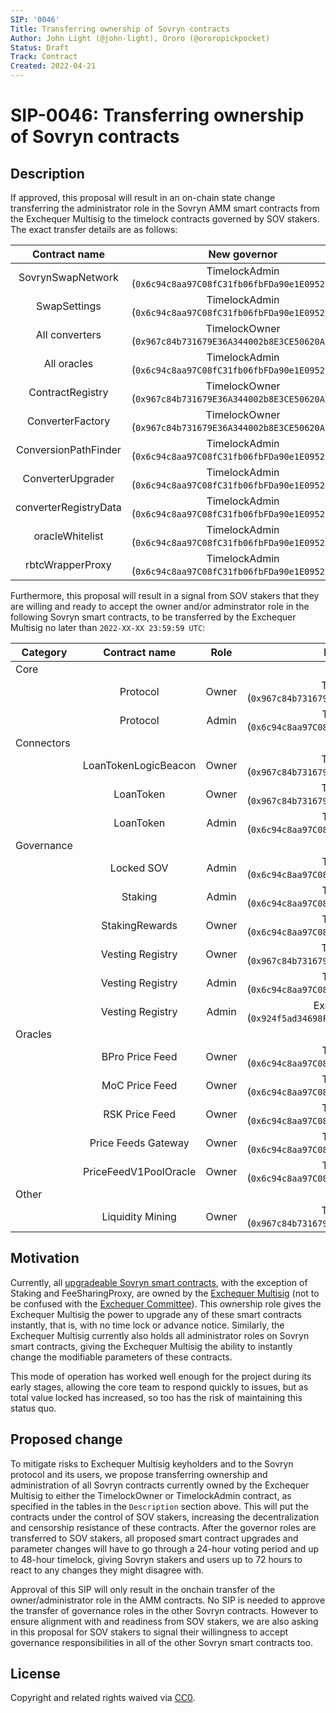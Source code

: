 ```yaml
---
SIP: '0046'
Title: Transferring ownership of Sovryn contracts
Author: John Light (@john-light), Ororo (@ororopickpocket)
Status: Draft
Track: Contract
Created: 2022-04-21
---
```


# SIP-0046: Transferring ownership of Sovryn contracts  

## Description  

If approved, this proposal will result in an on-chain state change transferring the administrator role in the Sovryn AMM smart contracts from the Exchequer Multisig to the timelock contracts governed by SOV stakers. The exact transfer details are as follows:

| Contract name	        | New governor                                                 |
|:---------------------:|:------------------------------------------------------------:|
| SovrynSwapNetwork     | TimelockAdmin (`0x6c94c8aa97C08fC31fb06fbFDa90e1E09529FB13`) |
| SwapSettings          | TimelockAdmin (`0x6c94c8aa97C08fC31fb06fbFDa90e1E09529FB13`) |
| All converters        | TimelockOwner (`0x967c84b731679E36A344002b8E3CE50620A7F69f`) |
| All oracles           | TimelockAdmin (`0x6c94c8aa97C08fC31fb06fbFDa90e1E09529FB13`) |
| ContractRegistry      | TimelockOwner (`0x967c84b731679E36A344002b8E3CE50620A7F69f`) |
| ConverterFactory      | TimelockOwner (`0x967c84b731679E36A344002b8E3CE50620A7F69f`) |
| ConversionPathFinder  | TimelockAdmin (`0x6c94c8aa97C08fC31fb06fbFDa90e1E09529FB13`) |
| ConverterUpgrader     | TimelockAdmin (`0x6c94c8aa97C08fC31fb06fbFDa90e1E09529FB13`) |
| converterRegistryData | TimelockAdmin (`0x6c94c8aa97C08fC31fb06fbFDa90e1E09529FB13`) |
| oracleWhitelist       | TimelockAdmin (`0x6c94c8aa97C08fC31fb06fbFDa90e1E09529FB13`) |
| rbtcWrapperProxy      | TimelockAdmin (`0x6c94c8aa97C08fC31fb06fbFDa90e1E09529FB13`) |

Furthermore, this proposal will result in a signal from SOV stakers that they are willing and ready to accept the owner and/or adminstrator role in the following Sovryn smart contracts, to be transferred by the Exchequer Multisig no later than `2022-XX-XX 23:59:59 UTC`:

|	Category   | Contract name	         | Role  | New governor                                                      |
| ---------- |:----------------------:|:-----:|:-----------------------------------------------------------------:|
| Core       |                        |       |                                                                   |
|            | Protocol               | Owner | TimelockOwner (`0x967c84b731679E36A344002b8E3CE50620A7F69f`)      |
|            |	Protocol               | Admin	| TimelockAdmin (`0x6c94c8aa97C08fC31fb06fbFDa90e1E09529FB13`)      |
| Connectors |                        |       |                                                                   |
|            | LoanTokenLogicBeacon   | Owner | TimelockOwner (`0x967c84b731679E36A344002b8E3CE50620A7F69f`)      |
|            |	LoanToken              | Owner | TimelockOwner (`0x967c84b731679E36A344002b8E3CE50620A7F69f`)      |
|            |	LoanToken              | Admin	| TimelockAdmin (`0x6c94c8aa97C08fC31fb06fbFDa90e1E09529FB13`)      |
| Governance |	                       |      	|                                                                   |
|            | Locked SOV             | Admin | TimelockAdmin (`0x6c94c8aa97C08fC31fb06fbFDa90e1E09529FB13`)      |
|            | Staking                | Admin | TimelockAdmin (`0x6c94c8aa97C08fC31fb06fbFDa90e1E09529FB13`)      |
|            |	StakingRewards         | Owner	| TimelockAdmin (`0x6c94c8aa97C08fC31fb06fbFDa90e1E09529FB13`)      |
|            | Vesting Registry       | Owner | TimelockOwner (`0x967c84b731679E36A344002b8E3CE50620A7F69f`)      |
|            | Vesting Registry       | Admin | TimelockAdmin (`0x6c94c8aa97C08fC31fb06fbFDa90e1E09529FB13`)      |
|            | Vesting Registry       | Admin | Exchequer Multisig (`0x924f5ad34698Fd20c90Fe5D5A8A0abd3b42dc711`) |
| Oracles    |	                       |      	|                                                                   |
|            |	BPro Price Feed        | Owner	| TimelockAdmin (`0x6c94c8aa97C08fC31fb06fbFDa90e1E09529FB13`)      |
|            |	MoC Price Feed         | Owner	| TimelockAdmin (`0x6c94c8aa97C08fC31fb06fbFDa90e1E09529FB13`)      |
|            |	RSK Price Feed         | Owner	| TimelockAdmin (`0x6c94c8aa97C08fC31fb06fbFDa90e1E09529FB13`)      |
|            |	Price Feeds Gateway    | Owner	| TimelockAdmin (`0x6c94c8aa97C08fC31fb06fbFDa90e1E09529FB13`)      |
|            |	PriceFeedV1PoolOracle  | Owner	| TimelockAdmin (`0x6c94c8aa97C08fC31fb06fbFDa90e1E09529FB13`)      |
| Other      |                        |       |                                                                   |
|            | Liquidity Mining       | Owner | TimelockOwner (`0x967c84b731679E36A344002b8E3CE50620A7F69f`)      |

## Motivation

Currently, all [upgradeable Sovryn smart contracts](https://docs.google.com/document/d/1gGY4Rua_FVBZCJCftzf14cD4c6kqg6VTr9g-9-uDCA0/edit), with the exception of Staking and FeeSharingProxy, are owned by the [Exchequer Multisig](https://github.com/DistributedCollective/SIPS/blob/main/SIP-0007.md) (not to be confused with the [Exchequer Committee](https://github.com/DistributedCollective/SIPS/blob/main/SIP-0041.md)). This ownership role gives the Exchequer Multisig the power to upgrade any of these smart contracts instantly, that is, with no time lock or advance notice. Similarly, the Exchequer Multisig currently also holds all administrator roles on Sovryn smart contracts, giving the Exchequer Multisig the ability to instantly change the modifiable parameters of these contracts.

This mode of operation has worked well enough for the project during its early stages, allowing the core team to respond quickly to issues, but as total value locked has increased, so too has the risk of maintaining this status quo.
 
## Proposed change

To mitigate risks to Exchequer Multisig keyholders and to the Sovryn protocol and its users, we propose transferring ownership and administration of all Sovryn contracts currently owned by the Exchequer Multisig to either the TimelockOwner or TimelockAdmin contract, as specified in the tables in the `Description` section above. This will put the contracts under the control of SOV stakers, increasing the decentralization and censorship resistance of these contracts. After the governor roles are transferred to SOV stakers, all proposed smart contract upgrades and parameter changes will have to go through a 24-hour voting period and up to 48-hour timelock, giving Sovryn stakers and users up to 72 hours to react to any changes they might disagree with.

Approval of this SIP will only result in the onchain transfer of the owner/administrator role in the AMM contracts. No SIP is needed to approve the transfer of governance roles in the other Sovryn contracts. However to ensure alignment with and readiness from SOV stakers, we are also asking in this proposal for SOV stakers to signal their willingness to accept governance responsibilities in all of the other Sovryn smart contracts too.

## License
Copyright and related rights waived via [CC0](https://creativecommons.org/publicdomain/zero/1.0/).
